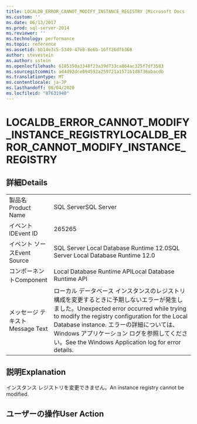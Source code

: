 ```yaml
---
title: LOCALDB_ERROR_CANNOT_MODIFY_INSTANCE_REGISTRY |Microsoft Docs
ms.custom: ''
ms.date: 06/13/2017
ms.prod: sql-server-2014
ms.reviewer: ''
ms.technology: performance
ms.topic: reference
ms.assetid: bb14e3c5-5349-47e8-8e6b-16ff26dfb368
author: stevestein
ms.author: sstein
ms.openlocfilehash: 6185350a3348f23a39d733ca864ac325f7df3583
ms.sourcegitcommit: ad4d92dce894592a259721a1571b1d8736abacdb
ms.translationtype: MT
ms.contentlocale: ja-JP
ms.lasthandoff: 08/04/2020
ms.locfileid: "87631940"
---
```

# <a name="localdb_error_cannot_modify_instance_registry"></a><span data-ttu-id="8df3c-102">LOCALDB_ERROR_CANNOT_MODIFY_INSTANCE_REGISTRY</span><span class="sxs-lookup"><span data-stu-id="8df3c-102">LOCALDB_ERROR_CANNOT_MODIFY_INSTANCE_REGISTRY</span></span>
    
## <a name="details"></a><span data-ttu-id="8df3c-103">詳細</span><span class="sxs-lookup"><span data-stu-id="8df3c-103">Details</span></span>  
  
|||  
|-|-|  
|<span data-ttu-id="8df3c-104">製品名</span><span class="sxs-lookup"><span data-stu-id="8df3c-104">Product Name</span></span>|<span data-ttu-id="8df3c-105">SQL Server</span><span class="sxs-lookup"><span data-stu-id="8df3c-105">SQL Server</span></span>|  
|<span data-ttu-id="8df3c-106">イベント ID</span><span class="sxs-lookup"><span data-stu-id="8df3c-106">Event ID</span></span>|<span data-ttu-id="8df3c-107">265</span><span class="sxs-lookup"><span data-stu-id="8df3c-107">265</span></span>|  
|<span data-ttu-id="8df3c-108">イベント ソース</span><span class="sxs-lookup"><span data-stu-id="8df3c-108">Event Source</span></span>|<span data-ttu-id="8df3c-109">SQL Server Local Database Runtime 12.0</span><span class="sxs-lookup"><span data-stu-id="8df3c-109">SQL Server Local Database Runtime 12.0</span></span>|  
|<span data-ttu-id="8df3c-110">コンポーネント</span><span class="sxs-lookup"><span data-stu-id="8df3c-110">Component</span></span>|<span data-ttu-id="8df3c-111">Local Database Runtime API</span><span class="sxs-lookup"><span data-stu-id="8df3c-111">Local Database Runtime API</span></span>|  
|<span data-ttu-id="8df3c-112">メッセージ テキスト</span><span class="sxs-lookup"><span data-stu-id="8df3c-112">Message Text</span></span>|<span data-ttu-id="8df3c-113">ローカル データベース インスタンスのレジストリ構成を変更するときに予期しないエラーが発生しました。</span><span class="sxs-lookup"><span data-stu-id="8df3c-113">Unexpected error occurred while trying to modify the registry configuration for the Local Database instance.</span></span> <span data-ttu-id="8df3c-114">エラーの詳細については、Windows アプリケーション ログを参照してください。</span><span class="sxs-lookup"><span data-stu-id="8df3c-114">See the Windows Application log for error details.</span></span>|  
  
## <a name="explanation"></a><span data-ttu-id="8df3c-115">説明</span><span class="sxs-lookup"><span data-stu-id="8df3c-115">Explanation</span></span>  
 <span data-ttu-id="8df3c-116">インスタンス レジストリを変更できません。</span><span class="sxs-lookup"><span data-stu-id="8df3c-116">An instance registry cannot be modified.</span></span>  
  
## <a name="user-action"></a><span data-ttu-id="8df3c-117">ユーザーの操作</span><span class="sxs-lookup"><span data-stu-id="8df3c-117">User Action</span></span>  
  
